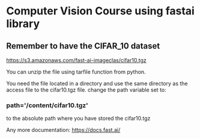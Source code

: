 # Computer Vision Course using fastai library

## Remember to have the CIFAR_10 dataset 
https://s3.amazonaws.com/fast-ai-imageclas/cifar10.tgz

You can unzip the file using tarfile function from python.

You need the file located in a directory and use the same directory as the access file to the cifar10.tgz file. 
change the path variable set to:
### path='/content/cifar10.tgz'
to the absolute path where you have stored the cifar10.tgz

Any more documentation: https://docs.fast.ai/
